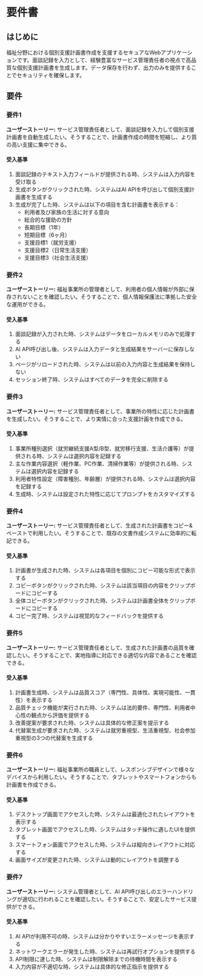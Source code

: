 # 要件書

## はじめに

福祉分野における個別支援計画書作成を支援するセキュアなWebアプリケーションです。面談記録を入力として、経験豊富なサービス管理責任者の視点で高品質な個別支援計画書を生成します。データ保存を行わず、出力のみを提供することでセキュリティを確保します。

## 要件

### 要件1

**ユーザーストーリー:** サービス管理責任者として、面談記録を入力して個別支援計画書を自動生成したい。そうすることで、計画書作成の時間を短縮し、より質の高い支援に集中できる。

#### 受入基準

1. 面談記録のテキスト入力フィールドが提供される時、システムは入力内容を受け取る
2. 生成ボタンがクリックされた時、システムはAI APIを呼び出して個別支援計画書を生成する
3. 生成が完了した時、システムは以下の項目を含む計画書を表示する：
   - 利用者及び家族の生活に対する意向
   - 総合的な援助の方針
   - 長期目標（1年）
   - 短期目標（6ヶ月）
   - 支援目標1（就労支援）
   - 支援目標2（日常生活支援）
   - 支援目標3（社会生活支援）

### 要件2

**ユーザーストーリー:** 福祉事業所の管理者として、利用者の個人情報が外部に保存されないことを確認したい。そうすることで、個人情報保護法に準拠した安全な運用ができる。

#### 受入基準

1. 面談記録が入力された時、システムはデータをローカルメモリのみで処理する
2. AI API呼び出し後、システムは入力データと生成結果をサーバーに保存しない
3. ページがリロードされた時、システムは以前の入力内容と生成結果を保持しない
4. セッション終了時、システムはすべてのデータを完全に削除する

### 要件3

**ユーザーストーリー:** サービス管理責任者として、事業所の特性に応じた計画書を生成したい。そうすることで、より実情に合った支援計画を作成できる。

#### 受入基準

1. 事業所種別選択（就労継続支援A型/B型、就労移行支援、生活介護等）が提供される時、システムは選択内容を記録する
2. 主な作業内容選択（軽作業、PC作業、清掃作業等）が提供される時、システムは選択内容を記録する
3. 利用者特性設定（障害種別、年齢層）が提供される時、システムは選択内容を記録する
4. 生成時、システムは設定された特性に応じてプロンプトをカスタマイズする

### 要件4

**ユーザーストーリー:** サービス管理責任者として、生成された計画書をコピー&ペーストで利用したい。そうすることで、既存の文書作成システムに効率的に転記できる。

#### 受入基準

1. 計画書が生成された時、システムは各項目を個別にコピー可能な形式で表示する
2. コピーボタンがクリックされた時、システムは該当項目の内容をクリップボードにコピーする
3. 全体コピーボタンがクリックされた時、システムは計画書全体をクリップボードにコピーする
4. コピー完了時、システムは視覚的なフィードバックを提供する

### 要件5

**ユーザーストーリー:** サービス管理責任者として、生成された計画書の品質を確認したい。そうすることで、実地指導に対応できる適切な内容であることを確認できる。

#### 受入基準

1. 計画書生成時、システムは品質スコア（専門性、具体性、実現可能性、一貫性）を表示する
2. 品質チェック機能が実行された時、システムは法的要件、専門性、利用者中心性の観点から評価を提供する
3. 改善提案が要求された時、システムは具体的な修正案を提示する
4. 代替案生成が要求された時、システムは就労重視型、生活重視型、社会参加重視型の3つの代替案を生成する

### 要件6

**ユーザーストーリー:** 福祉事業所の職員として、レスポンシブデザインで様々なデバイスから利用したい。そうすることで、タブレットやスマートフォンからも計画書を作成できる。

#### 受入基準

1. デスクトップ画面でアクセスした時、システムは最適化されたレイアウトを表示する
2. タブレット画面でアクセスした時、システムはタッチ操作に適したUIを提供する
3. スマートフォン画面でアクセスした時、システムは縦向きレイアウトに対応する
4. 画面サイズが変更された時、システムは動的にレイアウトを調整する

### 要件7

**ユーザーストーリー:** システム管理者として、AI API呼び出しのエラーハンドリングが適切に行われることを確認したい。そうすることで、安定したサービス提供ができる。

#### 受入基準

1. AI APIが利用不可の時、システムは分かりやすいエラーメッセージを表示する
2. ネットワークエラーが発生した時、システムは再試行オプションを提供する
3. API制限に達した時、システムは制限解除までの待機時間を表示する
4. 入力内容が不適切な時、システムは具体的な修正指示を提供する